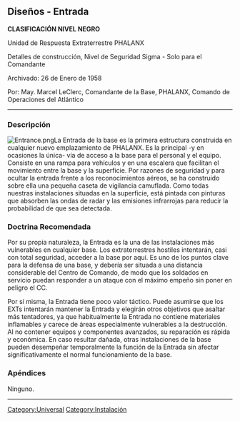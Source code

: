 ## Diseños - Entrada

**CLASIFICACIÓN NIVEL NEGRO**

Unidad de Respuesta Extraterrestre PHALANX

Detalles de construcción, Nivel de Seguridad Sigma - Solo para el
Comandante

Archivado: 26 de Enero de 1958

Por: May. Marcel LeClerc, Comandante de la Base, PHALANX, Comando de
Operaciones del Atlántico

------------------------------------------------------------------------

### Descripción

![](Entrance.png "Entrance.png")La Entrada de la base es la primera
estructura construida en cualquier nuevo emplazamiento de PHALANX. Es la
principal -y en ocasiones la única- vía de acceso a la base para el
personal y el equipo. Consiste en una rampa para vehículos y en una
escalera que facilitan el movimiento entre la base y la superficie. Por
razones de seguridad y para ocultar la entrada frente a los
reconocimientos aéreos, se ha construido sobre ella una pequeña caseta
de vigilancia camuflada. Como todas nuestras instalaciones situadas en
la superficie, está pintada con pinturas que absorben las ondas de radar
y las emisiones infrarrojas para reducir la probabilidad de que sea
detectada.

### Doctrina Recomendada

Por su propia naturaleza, la Entrada es la una de las instalaciones más
vulnerables en cualquier base. Los extraterrestres hostiles intentarán,
casi con total seguridad, acceder a la base por aquí. Es uno de los
puntos clave para la defensa de una base, y debería ser situada a una
distancia considerable del Centro de Comando, de modo que los soldados
en servicio puedan responder a un ataque con el máximo empeño sin poner
en peligro el CC.

Por sí misma, la Entrada tiene poco valor táctico. Puede asumirse que
los EXTs intentarán mantener la Entrada y elegirán otros objetivos que
asaltar más tentadores, ya que habitualmente la Entrada no contiene
materiales inflamables y carece de áreas especialmente vulnerables a la
destrucción. Al no contener equipos y componentes avanzados, su
reparación es rápida y económica. En caso resultar dañada, otras
instalaciones de la base pueden desempeñar temporalmente la función de
la Entrada sin afectar significativamente el normal funcionamiento de la
base.

### Apéndices

Ninguno.

------------------------------------------------------------------------

[Category:Universal](Category:Universal "wikilink")
[Category:Instalación](Category:Instalación "wikilink")